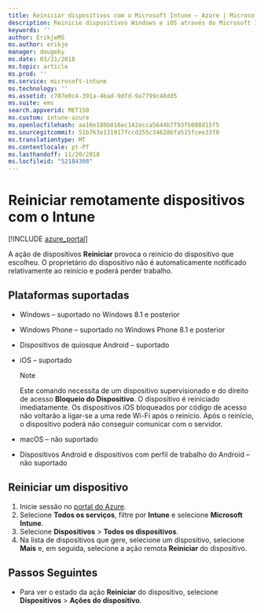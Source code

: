 ```yaml
---
title: Reiniciar dispositivos com o Microsoft Intune – Azure | Microsoft Docs
description: Reinicie dispositivos Windows e iOS através do Microsoft Intune no portal do Azure com a ação remota Reiniciar.
keywords: ''
author: ErikjeMS
ms.author: erikje
manager: dougeby
ms.date: 03/21/2018
ms.topic: article
ms.prod: ''
ms.service: microsoft-intune
ms.technology: ''
ms.assetid: c707e0c4-391a-4bad-9dfd-9a7799c48dd5
ms.suite: ems
search.appverid: MET150
ms.custom: intune-azure
ms.openlocfilehash: aa16e180b016ec142ecca5644b7f93fb088d15f5
ms.sourcegitcommit: 51b763e131917fccd255c346286fa515fcee33f0
ms.translationtype: MT
ms.contentlocale: pt-PT
ms.lasthandoff: 11/20/2018
ms.locfileid: "52184308"
---
```

# <a name="remotely-restart-devices-with-intune"></a>Reiniciar remotamente dispositivos com o Intune


[!INCLUDE [azure_portal](./includes/azure_portal.md)]

A ação de dispositivos **Reiniciar** provoca o reinício do dispositivo que escolheu. O proprietário do dispositivo não é automaticamente notificado relativamente ao reinício e poderá perder trabalho.

## <a name="supported-platforms"></a>Plataformas suportadas

- Windows – suportado no Windows 8.1 e posterior
- Windows Phone – suportado no Windows Phone 8.1 e posterior
- Dispositivos de quiosque Android – suportado
- iOS – suportado

    > [!Note]  
    > Este comando necessita de um dispositivo supervisionado e do direito de acesso **Bloqueio do Dispositivo**. O dispositivo é reiniciado imediatamente. Os dispositivos iOS bloqueados por código de acesso não voltarão a ligar-se a uma rede Wi-Fi após o reinício. Após o reinício, o dispositivo poderá não conseguir comunicar com o servidor.
- macOS – não suportado
- Dispositivos Android e dispositivos com perfil de trabalho do Android – não suportado

## <a name="restart-a-device"></a>Reiniciar um dispositivo

1. Inicie sessão no [portal do Azure](https://portal.azure.com).
2. Selecione **Todos os serviços**, filtre por **Intune** e selecione **Microsoft Intune**.
3. Selecione **Dispositivos** > **Todos os dispositivos**.
4. Na lista de dispositivos que gere, selecione um dispositivo, selecione **Mais** e, em seguida, selecione a ação remota **Reiniciar** do dispositivo.

## <a name="next-steps"></a>Passos Seguintes

- Para ver o estado da ação **Reiniciar** do dispositivo, selecione **Dispositivos** > **Ações do dispositivo**.

